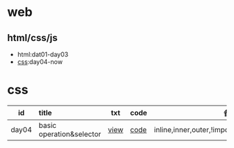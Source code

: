 # web
## html/css/js
- html:dat01-day03
- [css](#css):day04-now

# css
|id|title|txt|code|备注|
| :--: | :------ | :--------: | :---------- | :--: |
|day04|basic operation&selector|[view](https://github.com/Noctise/web/doc/day04.txt)|[code](https://github.com/Noctise/web/from_ftp/day04)|inline,inner,outer,!important,selector,overfolow|